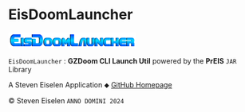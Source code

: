 # EisDoomLauncher

<img src="build/assets/appname_logo.png" width=256px>

`EisDoomLauncher` : **GZDoom CLI Launch Util** powered by the **PrEIS** `JAR` Library

A Steven Eiselen Application ⬥ [GitHub Homepage](https://seiselen.github.io/)

© Steven Eiselen `ANNO DOMINI 2024`